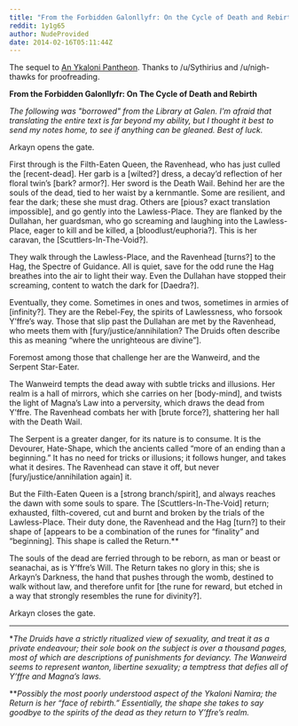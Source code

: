 ```yaml
---
title: "From the Forbidden Galonllyfr: On the Cycle of Death and Rebirth"
reddit: 1y1g65
author: NudeProvided
date: 2014-02-16T05:11:44Z
---
```


The sequel to [An Ykaloni Pantheon](http://www.reddit.com/r/teslore/comments/1xb81u/an_ykaloni_pantheon/).  Thanks to /u/Sythirius and /u/nigh-thawks for proofreading.

**From the Forbidden Galonllyfr: On The Cycle of Death and Rebirth**

*The following was "borrowed" from the Library at Galen. I'm afraid that translating the entire text is far beyond my ability, but I thought it best to send my notes home, to see if anything can be gleaned. Best of luck.*

Arkayn opens the gate.

First through is the Filth-Eaten Queen, the Ravenhead, who has just culled the [recent-dead]. Her garb is a [wilted?] dress, a decay’d reflection of her floral twin’s [bark? armor?]. Her sword is the Death Wail. Behind her are the souls of the dead, tied to her waist by a kernmantle. Some are resilient, and fear the dark; these she must drag. Others are [pious? exact translation impossible], and go gently into the Lawless-Place. They are flanked by the Dullahan, her guardsman, who go screaming and laughing into the Lawless-Place, eager to kill and be killed, a [bloodlust/euphoria?]. This is her caravan, the [Scuttlers-In-The-Void?].

They walk through the Lawless-Place, and the Ravenhead [turns?] to the Hag, the Spectre of Guidance. All is quiet, save for the odd rune the Hag breathes into the air to light their way. Even the Dullahan have stopped their screaming, content to watch the dark for [Daedra?].

Eventually, they come. Sometimes in ones and twos, sometimes in armies of [infinity?]. They are the Rebel-Fey, the spirits of Lawlessness, who forsook Y’ffre’s way. Those that slip past the Dullahan are met by the Ravenhead, who meets them with [fury/justice/annihilation? The Druids often describe this as meaning “where the unrighteous are divine”].

Foremost among those that challenge her are the Wanweird, and the Serpent Star-Eater. 

The Wanweird tempts the dead away with subtle tricks and illusions. Her realm is a hall of mirrors, which she carries on her [body-mind], and twists the light of Magna’s Law into a perversity, which draws the dead from Y’ffre. The Ravenhead combats her with [brute force?], shattering her hall with the Death Wail.

The Serpent is a greater danger, for its nature is to consume. It is the Devourer, Hate-Shape, which the ancients called “more of an ending than a beginning.” It has no need for tricks or illusions; it follows hunger, and takes what it desires. The Ravenhead can stave it off, but never [fury/justice/annihilation again] it.

But the Filth-Eaten Queen is a [strong branch/spirit], and always reaches the dawn with some souls to spare. The [Scuttlers-In-The-Void] return; exhausted, filth-covered, cut and burnt and broken by the trials of the Lawless-Place. Their duty done, the Ravenhead and the Hag [turn?] to their shape of [appears to be a combination of the runes for “finality” and “beginning]. This shape is called the Return.**

The souls of the dead are ferried through to be reborn, as man or beast or seanachai, as is Y’ffre’s Will. The Return takes no glory in this; she is Arkayn’s Darkness, the hand that pushes through the womb, destined to walk without law, and therefore unfit for [the rune for reward, but etched in a way that strongly resembles the rune for divinity?].

Arkayn closes the gate.
______________________________________________

**The Druids have a strictly ritualized view of sexuality, and treat it as a private endeavour; their sole book on the subject is over a thousand pages, most of which are descriptions of punishments for deviancy. The Wanweird seems to represent wanton, libertine sexuality; a temptress that defies all of Y’ffre and Magna’s laws.*

***Possibly the most poorly understood aspect of the Ykaloni Namira; the Return is her “face of rebirth.” Essentially, the shape she takes to say goodbye to the spirits of the dead as they return to Y’ffre’s realm.*
